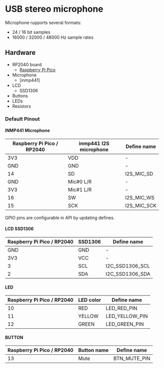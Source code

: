 # USB stereo microphone
Microphone rupports several formats:
  * 24 / 16 bit samples
  * 16000 / 32000 / 48000 Hz sample rates

## Hardware
 * RP2040 board
   * [Raspberry Pi Pico](https://www.raspberrypi.org/products/raspberry-pi-pico/)
 * Microphone
   * [inmp441]
 * LCD
   * SSD1306
 * Buttons
 * LEDs
 * Resistors 

### Default Pinout

#### INMP441 Microphone

| Raspberry Pi Pico / RP2040 | inmp441 I2S microphone | Define name | 
| --- | --- | --- | 
| 3V3 | VDD | - |
| GND | GND | - |
| 14  | SD  | I2S_MIC_SD |
| GND | Mic#0 L/R | - |
| 3V3 | Mic#1 L/R | - |
| 16 | SW  | I2S_MIC_WS |
| 15 | SCK | I2S_MIC_SCK |

GPIO pins are configurable in API by updating defines.

#### LCD SSD1306
| Raspberry Pi Pico / RP2040 | SSD1306 | Define name | 
| --- | --- | --- |
| GND | GND | - | 
| 3V3 | VCC | - | 
| 3   | SCL   | I2C_SSD1306_SCL | 
| 2   | SDA   | I2C_SSD1306_SDA | 


#### LED
| Raspberry Pi Pico / RP2040 | LED color | Define name | 
| --- | --- | --- |
| 10 | RED  | LED_RED_PIN | 
| 11 | YELLOW | LED_YELLOW_PIN | 
| 12 | GREEN  | LED_GREEN_PIN | 

#### BUTTON
| Raspberry Pi Pico / RP2040 | Button name | Define name | 
| --- | --- | --- |
| 13 | Mute  | BTN_MUTE_PIN | 